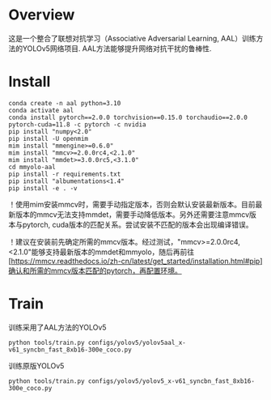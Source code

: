 # Overview

这是一个整合了联想对抗学习（Associative Adversarial Learning, AAL）训练方法的YOLOv5网络项目. AAL方法能够提升网络对抗干扰的鲁棒性.

# Install

```
conda create -n aal python=3.10
conda activate aal
conda install pytorch==2.0.0 torchvision==0.15.0 torchaudio==2.0.0 pytorch-cuda=11.8 -c pytorch -c nvidia
pip install "numpy<2.0"
pip install -U openmim
mim install "mmengine>=0.6.0"
mim install "mmcv>=2.0.0rc4,<2.1.0"
mim install "mmdet>=3.0.0rc5,<3.1.0"
cd mmyolo-aal
pip install -r requirements.txt
pip install "albumentations<1.4"
pip install -e . -v
```
！使用mim安装mmcv时，需要手动指定版本，否则会默认安装最新版本。目前最新版本的mmcv无法支持mmdet，需要手动降低版本。另外还需要注意mmcv版本与pytorch, cuda版本的匹配关系。尝试安装不匹配的版本会出现编译错误。

！建议在安装前先确定所需的mmcv版本。经过测试，"mmcv>=2.0.0rc4,<2.1.0"能够支持最新版本的mmdet和mmyolo，随后再前往[https://mmcv.readthedocs.io/zh-cn/latest/get_started/installation.html#pip]确认和所需的mmcv版本匹配的pytorch，再配置环境。

# Train

训练采用了AAL方法的YOLOv5
```shell
python tools/train.py configs/yolov5/yolov5aal_x-v61_syncbn_fast_8xb16-300e_coco.py
```

训练原版YOLOv5
```shell
python tools/train.py configs/yolov5/yolov5_x-v61_syncbn_fast_8xb16-300e_coco.py
```